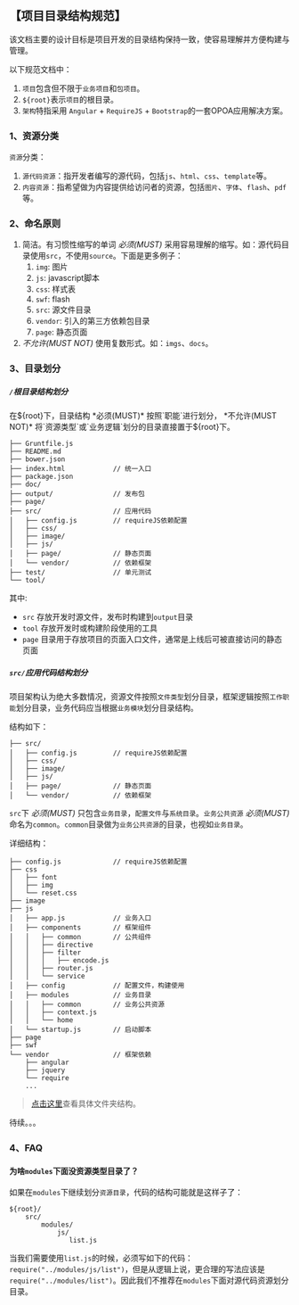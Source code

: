 ## 【项目目录结构规范】

该文档主要的设计目标是项目开发的目录结构保持一致，使容易理解并方便构建与管理。

以下规范文档中：

1. `项目`包含但不限于`业务项目`和`包项目`。
2. `${root}`表示`项目`的根目录。
3. `架构`特指采用 `Angular` + `RequireJS` + `Bootstrap`的一套OPOA应用解决方案。

### 1、资源分类

`资源`分类：

1. `源代码资源`：指开发者编写的源代码，包括`js`、`html`、`css`、`template`等。
2. `内容资源`：指希望做为内容提供给访问者的资源，包括`图片`、`字体`、`flash`、`pdf`等。


### 2、命名原则

1. 简洁。有习惯性缩写的单词 *必须(MUST)* 采用容易理解的缩写。如：源代码目录使用`src`，不使用`source`。下面是更多例子：
    1. `img`: 图片
    2. `js`: javascript脚本
    3. `css`: 样式表
    4. `swf`: flash
    5. `src`: 源文件目录
    6. `vendor`: 引入的第三方依赖包目录
    7. `page`: 静态页面
2.  *不允许(MUST NOT)* 使用复数形式。如：`imgs`、`docs`。

### 3、目录划分

##### `/`根目录结构划分

在${root}下，目录结构 *必须(MUST)* 按照`职能`进行划分， *不允许(MUST NOT)* 将`资源类型`或`业务逻辑`划分的目录直接置于${root}下。



```
├── Gruntfile.js
├── README.md
├── bower.json
├── index.html            // 统一入口
├── package.json
├── doc/
├── output/               // 发布包
├── page/
├── src/                  // 应用代码
│   ├── config.js         // requireJS依赖配置
│   ├── css/
│   ├── image/
│   ├── js/
│   ├── page/             // 静态页面
│   └── vendor/           // 依赖框架
├── test/                 // 单元测试
└── tool/
```

其中:

* `src` 存放开发时源文件，发布时构建到`output`目录
* `tool` 存放开发时或构建阶段使用的工具
* `page` 目录用于存放项目的页面入口文件，通常是上线后可被直接访问的静态页面

##### `src/`应用代码结构划分

项目架构认为绝大多数情况，资源文件按照`文件类型`划分目录，框架逻辑按照`工作职能`划分目录，业务代码应当根据`业务模块`划分目录结构。

结构如下：

```
├── src/
│   ├── config.js         // requireJS依赖配置
│   ├── css/
│   ├── image/
│   ├── js/
│   ├── page/             // 静态页面
│   └── vendor/           // 依赖框架
```

`src`下 *必须(MUST)* 只包含`业务目录`，`配置文件`与`系统目录`。`业务公共资源` *必须(MUST)* 命名为`common`。`common`目录做为`业务公共资源`的目录，也视如`业务目录`。

详细结构：

```
├── config.js             // requireJS依赖配置
├── css
│   ├── font
│   ├── img
│   └── reset.css
├── image
├── js
│   ├── app.js            // 业务入口
│   ├── components        // 框架组件
│   │   ├── common        // 公共组件
│   │   ├── directive
│   │   ├── filter
│   │   │   ├── encode.js
│   │   ├── router.js
│   │   └── service
│   ├── config            // 配置文件，构建使用
│   ├── modules           // 业务目录
│   │   ├── common        // 业务公共资源
│   │   ├── context.js
│   │   └── home
│   └── startup.js        // 启动脚本
├── page
├── swf
└── vendor                // 框架依赖
    ├── angular
    ├── jquery
    └── require
    ...
```

> [点击这里](sample/directory-structure.md)查看具体文件夹结构。

待续。。。

### 4、FAQ

#### 为啥`modules`下面没资源类型目录了？

如果在`modules`下继续划分`资源目录`，代码的结构可能就是这样子了：

    ${root}/
        src/
            modules/
                js/
                   list.js

当我们需要使用`list.js`的时候，必须写如下的代码：`require("../modules/js/list")`，但是从逻辑上说，更合理的写法应该是`require("../modules/list")`。因此我们不推荐在`modules`下面对源代码资源划分目录。

